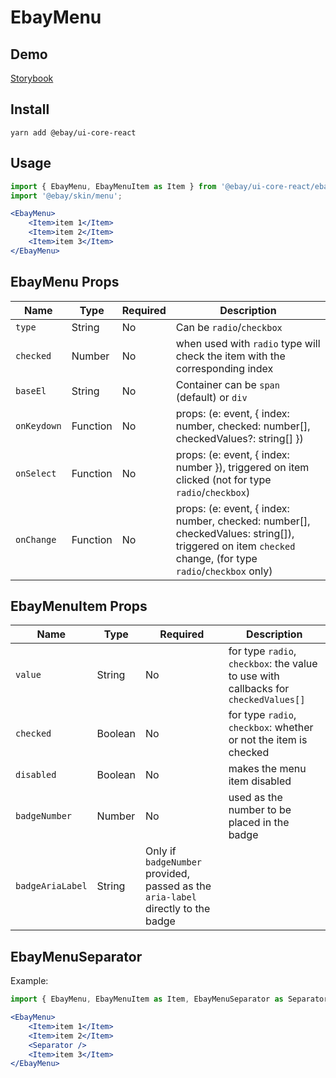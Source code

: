 # EbayMenu

## Demo
[Storybook](https://opensource.ebay.com/ebayui-core-react/main/?path=/story/building-blocks-ebay-menu--default)

## Install
```
yarn add @ebay/ui-core-react
```

## Usage
```jsx harmony
import { EbayMenu, EbayMenuItem as Item } from '@ebay/ui-core-react/ebay-menu';
import '@ebay/skin/menu';

<EbayMenu>
    <Item>item 1</Item>
    <Item>item 2</Item>
    <Item>item 3</Item>
</EbayMenu>
```

## EbayMenu Props

Name | Type | Required | Description
--- | --- | --- | ---
`type` | String | No | Can be `radio`/`checkbox`
`checked` | Number | No | when used with `radio` type will check the item with the corresponding index
`baseEl` | String | No | Container can be `span` (default) or `div`
`onKeydown` | Function | No | props: (e: event, { index: number, checked: number[], checkedValues?: string[] })
`onSelect` | Function | No | props: (e: event, { index: number }), triggered on item clicked (not for type `radio`/`checkbox`)
`onChange` | Function | No | props: (e: event, { index: number, checked: number[], checkedValues: string[]), triggered on item `checked` change, (for type `radio`/`checkbox` only)

## EbayMenuItem Props

Name | Type | Required                        | Description
--- | --- |---------------------------------| ---
`value` | String | No                              | for type `radio`, `checkbox`: the value to use with callbacks for `checkedValues[]`
`checked` | Boolean | No                              | for type `radio`, `checkbox`: whether or not the item is checked
`disabled` | Boolean | No                              | makes the menu item disabled
`badgeNumber` | Number | No                              | used as the number to be placed in the badge
`badgeAriaLabel` | String | Only if `badgeNumber` provided, passed as the `aria-label` directly to the badge

## EbayMenuSeparator
Example:

```jsx
import { EbayMenu, EbayMenuItem as Item, EbayMenuSeparator as Separator } from '@ebay/ui-core-react/ebay-menu';

<EbayMenu>
    <Item>item 1</Item>
    <Item>item 2</Item>
    <Separator />
    <Item>item 3</Item>
</EbayMenu>
```
